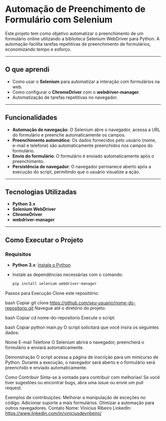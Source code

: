 # Automação de Preenchimento de Formulário com Selenium

Este projeto tem como objetivo automatizar o preenchimento de um formulário online utilizando a biblioteca Selenium WebDriver para Python. A automação facilita tarefas repetitivas de preenchimento de formulários, economizando tempo e esforço.

---

## O que aprendi

- Como usar o **Selenium** para automatizar a interação com formulários na web.
- Como configurar o **ChromeDriver** com o **webdriver-manager**.
- Automatização de tarefas repetitivas no navegador.

---

## Funcionalidades

- **Automação de navegação**: O Selenium abre o navegador, acessa a URL do formulário e preenche automaticamente os campos.
- **Preenchimento automático**: Os dados fornecidos pelo usuário (nome, e-mail e telefone) são automaticamente preenchidos nos campos do formulário.
- **Envio do formulário**: O formulário é enviado automaticamente após o preenchimento.
- **Persistência do navegador**: O navegador permanece aberto após a execução do script, permitindo que o usuário visualize a ação.

---

## Tecnologias Utilizadas

- **Python 3.x**
- **Selenium WebDriver**
- **ChromeDriver**
- **webdriver-manager**

---

## Como Executar o Projeto

### Requisitos

- **Python 3.x**: [Instale o Python](https://www.python.org/downloads/)
- Instale as dependências necessárias com o comando:

  ```bash
  pip install selenium webdriver-manager
Passos para Execução
Clone este repositório:

bash
Copiar
git clone https://github.com/seu-usuario/nome-do-repositorio.git
Navegue até o diretório do projeto:

bash
Copiar
cd nome-do-repositorio
Execute o script:

bash
Copiar
python main.py
O script solicitará que você insira os seguintes dados:

Nome
E-mail
Telefone
O Selenium abrirá o navegador, preencherá o formulário e enviará automaticamente.

Demonstração
O script acessa a página de inscrição para um minicurso de Python. Durante a execução, o navegador será aberto e o formulário será preenchido e enviado automaticamente.

Como Contribuir
Sinta-se à vontade para contribuir com melhorias! Se você tiver sugestões ou encontrar bugs, abra uma issue ou envie um pull request.

Exemplos de contribuições:
Melhorar a manipulação de exceções no código.
Adicionar suporte a mais formulários.
Otimizar a automação para outros navegadores.
Contato
Nome: Vinícius Ribeiro
LinkedIn: https://www.linkedin.com/in/viniciusdevribeiro/
